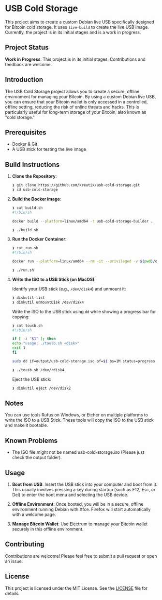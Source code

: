 # USB Cold Storage

This project aims to create a custom Debian live USB specifically designed for Bitcoin cold storage. It uses `live-build` to create the live USB image. Currently, the project is in its initial stages and is a work in progress.

## Project Status

**Work in Progress**: This project is in its initial stages. Contributions and feedback are welcome.

## Introduction

The USB Cold Storage project allows you to create a secure, offline environment for managing your Bitcoin. By using a custom Debian live USB, you can ensure that your Bitcoin wallet is only accessed in a controlled, offline setting, reducing the risk of online threats and hacks. This is particularly useful for long-term storage of your Bitcoin, also known as "cold storage."

## Prerequisites

- Docker & Git
- A USB stick for testing the live image

## Build Instructions

1. **Clone the Repository**:

    ```bash
    ❯ git clone https://github.com/kreutix/usb-cold-storage.git
    ❯ cd usb-cold-storage
    ```

2. **Build the Docker Image**:

    ```bash
    ❯ cat build.sh
    #!/bin/sh

    docker build --platform=linux/amd64 -t usb-cold-storage-builder .
    
    ❯ ./build.sh
    ```

3. **Run the Docker Container**:

    ```bash
    ❯ cat run.sh
    #!/bin/sh

    docker run --platform=linux/amd64 --rm -it --privileged -v $(pwd)/output:/output usb-cold-storage-builder /home/builder/build_live_usb.sh

    ❯ ./run.sh
    ```

4. **Write the ISO to a USB Stick (on MacOS)**:

    Identify your USB stick (e.g., `/dev/disk4`) and unmount it:

    ```bash
    ❯ diskutil list
    ❯ diskutil unmountDisk /dev/disk4
    ```

    Write the ISO to the USB stick using `dd` while showing a progress bar for copying:

    ```bash
    ❯ cat tousb.sh
    #!/bin/sh

    if [ -z "$1" ]; then
    echo "usage: ./tousb.sh <disk>"
    exit 1
    fi

    sudo dd if=output/usb-cold-storage.iso of=$1 bs=1M status=progress

    ❯ ./tousb.sh /dev/rdisk4
    ```

    Eject the USB stick:

    ```bash
    ❯ diskutil eject /dev/disk2
    ```

## Notes

You can use tools Rufus on Windows, or Etcher on multiple platforms to write the ISO to a USB Stick. These tools will copy the ISO to the USB stick and make it bootable.

## Known Problems

- The ISO file might not be named usb-cold-storage.iso (Please just check the output folder).

## Usage

1. **Boot from USB**: Insert the USB stick into your computer and boot from it. This usually involves pressing a key during startup (such as F12, Esc, or Del) to enter the boot menu and selecting the USB device.

2. **Offline Environment**: Once booted, you will be in a secure, offline environment running Debian with Xfce. Firefox will start automatically with a welcome page.

3. **Manage Bitcoin Wallet**: Use Electrum to manage your Bitcoin wallet securely in this offline environment.

## Contributing

Contributions are welcome! Please feel free to submit a pull request or open an issue.

## License

This project is licensed under the MIT License. See the [LICENSE](LICENSE) file for details.
